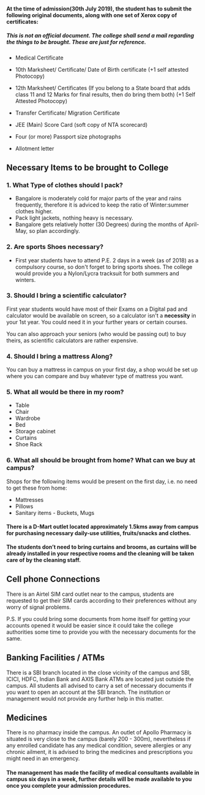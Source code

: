 #### **At the time of admission(30th July 2019), the student has to submit the following original documents, along with one set of Xerox copy of certificates:**

##### **This is not an official document. The college shall send a mail regarding the things to be brought. These are just for reference.**

* Medical Certificate

* 10th Marksheet/ Certificate/ Date of Birth certificate (+1 self attested Photocopy)

* 12th Marksheet/ Certificates (If you belong to a State board that adds class 11 and 12 Marks for final results, then do bring them both)
(+1 Self Attested Photocopy)

* Transfer Certificate/ Migration Certificate

* JEE (Main) Score Card (soft copy of NTA scorecard)

* Four (or more) Passport size photographs

* Allotment letter


## **Necessary Items to be brought to College**

### **1. What Type of clothes should I pack?**

* Bangalore is moderately cold for major parts of the year and rains frequently, therefore it is adviced to keep the ratio of Winter:summer clothes higher.
* Pack light jackets, nothing heavy is necessary.
* Bangalore gets relatively hotter (30 Degrees) during the months of April-May, so plan accordingly.

### **2. Are sports Shoes necessary?**

* First year students have to attend P.E. 2 days in a week (as of 2018) as a compulsory course, so don't forget to bring sports shoes. The college would provide you a Nylon/Lycra tracksuit for both summers and winters.

### **3. Should I bring a scientific calculator?**

First year students would have most of their Exams on a Digital pad and calculator would be available on screen, so a calculator isn't a **necessity** in your 1st year. You could need it in your further years or certain courses.

You can also approach your seniors (who would be passing out) to buy theirs, as scientific calculators are rather expensive.

### **4. Should I bring a mattress Along?**

You can buy a mattress in campus on your first day, a shop would be set up where you can compare and buy whatever type of mattress you want.

### **5.  What all would be there in my room?**

* Table
* Chair
* Wardrobe
* Bed
* Storage cabinet
* Curtains
* Shoe Rack

### **6. What all should be brought from home? What can we buy at campus?**

Shops for the following items would be present on the first day, i.e. no need to get these from home:
* Mattresses
* Pillows
* Sanitary items - Buckets, Mugs


#### **There is a D-Mart outlet located approximately 1.5kms away from campus for purchasing necessary daily-use utilities, fruits/snacks and clothes.**

**The students don’t need to bring curtains and brooms, as
curtains will be already installed in your respective rooms and the
cleaning will be taken care of by the cleaning staff.**

## **Cell phone Connections**

There is an Airtel SIM card outlet near to the campus, students are
requested to get their SIM cards according to their preferences without
any worry of signal problems.

P.S. If you could bring some documents from home itself for getting your
accounts opened it would be easier since it could take the college
authorities some time to provide you with the necessary documents for
the same.

## **Banking Facilities / ATMs**

There is a SBI branch located in the close vicinity of the campus and
SBI, ICICI, HDFC, Indian Bank and AXIS Bank ATMs are located just outside the campus.
All students all advised to carry a set of necessary documents if you
want to open an account at the SBI branch. The institution or management
would not provide any further help in this matter.

## **Medicines**

There is no pharmacy inside the campus. An outlet of Apollo Pharmacy is
situated is very close to the campus (barely 200 - 300m), nevertheless if
any enrolled candidate has any medical condition, severe allergies or
any chronic ailment, it is advised to bring the medicines and prescriptions you might need
in an emergency.

#### **The management has made the facility of medical consultants available in campus six days in a week, further details will be made available to you once you complete your admission procedures.**
